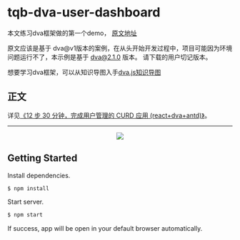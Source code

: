 # tqb-dva-user-dashboard

本文练习dva框架做的第一个demo，
[原文地址](https://github.com/dvajs/dva/tree/master/examples/user-dashboard)

原文应该是基于 dva@v1版本的案例，在从头开始开发过程中，项目可能因为环境问题运行不了，本示例是基于 dva@2.1.0 版本。 请下载的用户切记版本。

想要学习dva框架，可以从知识导图入手[dva.js知识导图](./dva-knowledgemap.md)


## 正文


详见[《12 步 30 分钟，完成用户管理的 CURD 应用 (react+dva+antd)》](https://github.com/sorrycc/blog/issues/18)。

---

<p align="center">
  <img src="https://zos.alipayobjects.com/rmsportal/bmkNCEoluwGaeGjYjInf.png" />
</p>

## Getting Started
Install dependencies.

```bash
$ npm install
```

Start server.

```bash
$ npm start
```

If success, app will be open in your default browser automatically.

